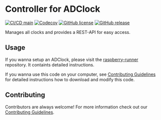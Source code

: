 # Controller for ADClock
[![CI/CD main](https://github.com/ADClock/controller/actions/workflows/main.yml/badge.svg)](https://github.com/ADClock/controller/actions/workflows/main.yml)
[![Codecov](https://codecov.io/gh/ADClock/controller/branch/main/graph/badge.svg)](https://codecov.io/gh/ADClock/controller/branch/main)
[![GitHub license](https://img.shields.io/github/license/ADClock/controller.svg)](https://github.com/ADClock/controller/blob/main/LICENSE)
[![GitHub release](https://img.shields.io/github/release/ADClock/controller.svg)](https://github.com/ADClock/controller/releases/)

Manages all clocks and provides a REST-API for easy access.

## Usage
If you wanna setup an ADClock, please visit the [raspberry-runner](https://github.com/ADClock/raspberry-runner) repository. It containts detailed instructions.

If you wanna use this code on your computer, see [Contributing Guidelines](https://github.com/ADClock/controller/blob/main/CONTRIBUTING.md) for detailed instructions how to download and modify this code. 

## Contributing
Contributors are always welcome! 
For more information check out our [Contributing Guidelines](https://github.com/ADClock/controller/blob/main/CONTRIBUTING.md). 
